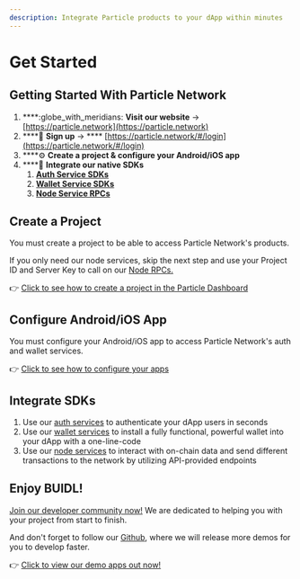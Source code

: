 ```yaml
---
description: Integrate Particle products to your dApp within minutes
---
```


# Get Started

## Getting Started With Particle Network

1. ****:globe\_with\_meridians: **Visit our website** -> [https://particle.network](https://particle.network)
2. ****:key: **Sign up** -> **** [https://particle.network/#/login](https://particle.network/#/login)
3. ****:gear: **Create a project & configure your Android/iOS app**
4. ****:tada: **Integrate our native SDKs**
   1. ****[**Auth Service SDKs**](auth-service/sdks/)****
   2. ****[**Wallet Service SDKs**](wallet-service/sdks/)****
   3. ****[**Node Service RPCs**](broken-reference)****

## **Create a Project**

You must create a project to be able to access Particle Network's products.

If you only need our node services, skip the next step and use your Project ID and Server Key to call on our [Node RPCs.](node-service/authentication.md)

👉 [Click to see how to create a project in the Particle Dashboard](dashboard/manage-projects.md)

## **Configure Android/iOS App**

You must configure your Android/iOS app to access Particle Network's auth and wallet services.

👉 [Click to see how to configure your apps](dashboard/manage-apps.md)

## Integrate SDKs

1. Use our [auth services](broken-reference) to authenticate your dApp users in seconds
2. Use our [wallet services](broken-reference) to install a fully functional, powerful wallet into your dApp with a one-line-code
3. Use our [node services](broken-reference) to interact with on-chain data and send different transactions to the network by utilizing API-provided endpoints

## **Enjoy BUIDL!**

[Join our developer community now!](https://discord.gg/2y44qr6CR2) We are dedicated to helping you with your project from start to finish.

And don't forget to follow our [Github](https://github.com/Particle-Network), where we will release more demos for you to develop faster.

👉  [Click to view our demo apps out now!](resources/demo-applications/)
